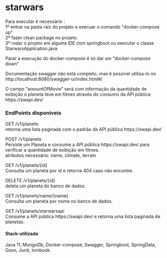 # starwars

<p>Para executar é necessário : <br>
  1º entrar na pasta raíz do projeto e execuar o comando "docker-compose up" <br>
  2º fazer clean package no projeto. <br>
  3º rodar o projeto em alguma IDE com springboot ou executar o classe StarwarsApplication.java
</p>
<p> Parar a execução do docker-compose é so dar um "docker-compose down"
  
<p>Documentação swagger não está completo, mas é possível utiliza-lo no http://localhost:8080/swagger-ui/index.html#/ </p>
<p>O campo "amountOfMovie" será com informação da quantidade de exibição o planeta teve em filmes através do consumo da API pública https://swapi.dev/ </p>

### EndPoints disponiveis
<p> GET ​/v1​/planets <br>
  retorna uma lista paginada com o padrão da API pública https://swapi.dev/
</p>

<p> POST ​/v1​/planets <br>
Persiste um Planeta e consume a API pública https://swapi.dev/ para verificar a quantidade de exibição em filmes. <br>
atributos necessário: name, climate, terrain
</p>

<p> GET ​/v1​/planets​/{id} <br>
Consulta um planeta por id e retorna 404 caso não encontre.
</p>

<p> DELETE ​/v1​/planets​/{id} <br>
deleta um planeta do banco de dados.
</p>

<p> GET ​/v1​/planets​/name​/{name} <br>
Consulta um planeta por nome no banco de dados.
</p>

<p> GET ​/v1​/planets​/starwarsapi <br>
Consume a API pública https://swapi.dev/ e retorna uma lista paginada de planetas.
</p>

#### Stack-utilizada
Java 11, MongoDb, Docker-compose, Swagger, Springboot, SpringData, Gson, Junit, lombook.
